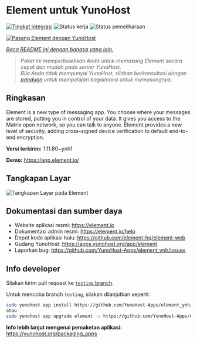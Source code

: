 <!--
N.B.: README ini dibuat secara otomatis oleh <https://github.com/YunoHost/apps/tree/master/tools/readme_generator>
Ini TIDAK boleh diedit dengan tangan.
-->

# Element untuk YunoHost

[![Tingkat integrasi](https://dash.yunohost.org/integration/element.svg)](https://ci-apps.yunohost.org/ci/apps/element/) ![Status kerja](https://ci-apps.yunohost.org/ci/badges/element.status.svg) ![Status pemeliharaan](https://ci-apps.yunohost.org/ci/badges/element.maintain.svg)

[![Pasang Element dengan YunoHost](https://install-app.yunohost.org/install-with-yunohost.svg)](https://install-app.yunohost.org/?app=element)

*[Baca README ini dengan bahasa yang lain.](./ALL_README.md)*

> *Paket ini memperbolehkan Anda untuk memasang Element secara cepat dan mudah pada server YunoHost.*  
> *Bila Anda tidak mempunyai YunoHost, silakan berkonsultasi dengan [panduan](https://yunohost.org/install) untuk mempelajari bagaimana untuk memasangnya.*

## Ringkasan

Element is a new type of messaging app. You choose where your messages are stored, putting you in control of your data. It gives you access to the Matrix open network, so you can talk to anyone. Element provides a new level of security, adding cross-signed device verification to default end-to-end encryption.

**Versi terkirim:** 1.11.80~ynh1

**Demo:** <https://app.element.io/>

## Tangkapan Layar

![Tangkapan Layar pada Element](./doc/screenshots/homepage-all-platforms-1_1.png)

## Dokumentasi dan sumber daya

- Website aplikasi resmi: <https://element.io>
- Dokumentasi admin resmi: <https://element.io/help>
- Depot kode aplikasi hulu: <https://github.com/element-hq/element-web>
- Gudang YunoHost: <https://apps.yunohost.org/app/element>
- Laporkan bug: <https://github.com/YunoHost-Apps/element_ynh/issues>

## Info developer

Silakan kirim pull request ke [`testing` branch](https://github.com/YunoHost-Apps/element_ynh/tree/testing).

Untuk mencoba branch `testing`, silakan dilanjutkan seperti:

```bash
sudo yunohost app install https://github.com/YunoHost-Apps/element_ynh/tree/testing --debug
atau
sudo yunohost app upgrade element -u https://github.com/YunoHost-Apps/element_ynh/tree/testing --debug
```

**Info lebih lanjut mengenai pemaketan aplikasi:** <https://yunohost.org/packaging_apps>
